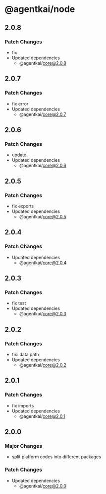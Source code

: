 # @agentkai/node

## 2.0.8

### Patch Changes

- fix
- Updated dependencies
    - @agentkai/core@2.0.8

## 2.0.7

### Patch Changes

- fix error
- Updated dependencies
    - @agentkai/core@2.0.7

## 2.0.6

### Patch Changes

- update
- Updated dependencies
    - @agentkai/core@2.0.6

## 2.0.5

### Patch Changes

- fix exports
- Updated dependencies
    - @agentkai/core@2.0.5

## 2.0.4

### Patch Changes

- Updated dependencies
    - @agentkai/core@2.0.4

## 2.0.3

### Patch Changes

- fix test
- Updated dependencies
    - @agentkai/core@2.0.3

## 2.0.2

### Patch Changes

- fix: data path
- Updated dependencies
    - @agentkai/core@2.0.2

## 2.0.1

### Patch Changes

- fix imports
- Updated dependencies
    - @agentkai/core@2.0.1

## 2.0.0

### Major Changes

- split platform codes into different packages

### Patch Changes

- Updated dependencies
    - @agentkai/core@2.0.0

